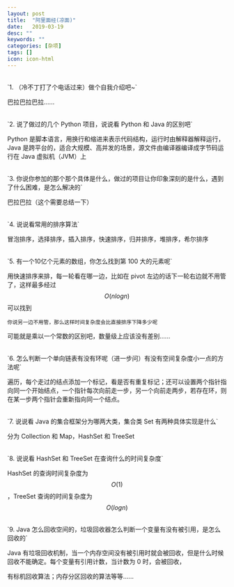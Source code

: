 ```yaml
---
layout: post
title:  "阿里面经(凉面)"
date:   2019-03-19
desc: ""
keywords: ""
categories: [杂项]
tags: []
icon: icon-html
---
```


<br />
`1. （冷不丁打了个电话过来）做个自我介绍吧~`

巴拉巴拉巴拉......


<br />
`2. 说了做过的几个 Python 项目，说说看 Python 和 Java 的区别吧`

Python 是脚本语言，用换行和缩进来表示代码结构，运行时由解释器解释运行，Java 是跨平台的，适合大规模、高并发的场景，源文件由编译器编译成字节码运行在 Java 虚拟机（JVM）上

<br />
`3. 你说你参加的那个那个具体是什么，做过的项目让你印象深刻的是什么，遇到了什么困难，是怎么解决的`

巴拉巴拉（这个需要总结一下）

<br />
`4. 说说看常用的排序算法`

冒泡排序，选择排序，插入排序，快速排序，归并排序，堆排序，希尔排序

<br />
`5. 有一个10亿个元素的数组，你怎么找到第 100 大的元素呢`

用快速排序来排，每一轮看在哪一边，比如在 pivot 左边的话下一轮右边就不用管了，这样最多经过 $$O(nlogn)$$ 可以找到

`你说另一边不用管，那么这样时间复杂度会比直接排序下降多少呢`

可能就是乘以一个常数的区别吧，数量级上应该没有差别......

<br />
`6. 怎么判断一个单向链表有没有环呢（进一步问）有没有空间复杂度小一点的方法呢`

遍历，每个走过的结点添加一个标记，看是否有重复标记；还可以设置两个指针指向同一个开始结点，一个指针每次向前走一步，另一个向前走两步，若存在环，则在某一步两个指针会重新指向同一个结点。

<br />
`7. 说说看 Java 的集合框架分为哪两大类，集合类 Set 有两种具体实现是什么`

分为 Collection 和 Map，HashSet 和 TreeSet

<br />
`8. 说说看 HashSet 和 TreeSet 在查询什么的时间复杂度`

HashSet 的查询时间复杂度为 $$O(1)$$，TreeSet 查询的时间复杂度为 $$O(logn)$$

<br />
`9. Java 怎么回收空间的，垃圾回收器怎么判断一个变量有没有被引用，是怎么回收的`

Java 有垃圾回收机制，当一个内存空间没有被引用时就会被回收，但是什么时候回收不能确定。每个变量有引用计数，当计数为 0 时，会被回收，

有标机回收算法；内存分区回收的算法等等......
 